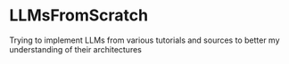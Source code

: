 # LLMsFromScratch
Trying to implement LLMs from various tutorials and sources to better my understanding of their architectures
